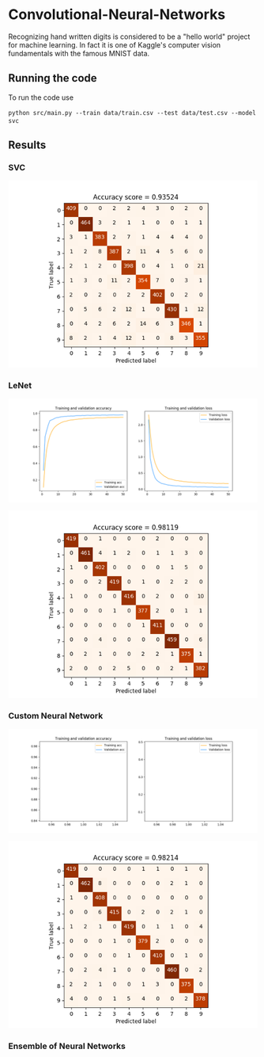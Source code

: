 # Convolutional-Neural-Networks

Recognizing hand written digits is considered to be a "hello world" project for machine learning.
In fact it is one of Kaggle's computer vision fundamentals with the famous MNIST data.

## Running the code

To run the code use
 
    python src/main.py --train data/train.csv --test data/test.csv --model svc


## Results


### SVC

![SVC](images/svc.png)

### LeNet

![LeNet history](images/LeNet_history.png)

![LeNet](images/LeNet.png)

### Custom Neural Network

![Net history](images/Net_history.png)

![Net](images/Net.png)

### Ensemble of Neural Networks

